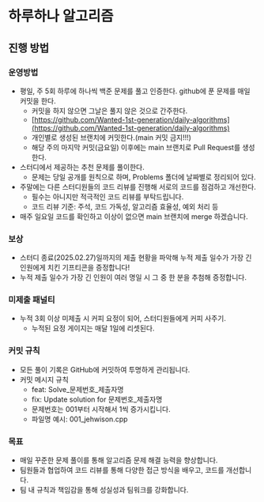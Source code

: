 # 하루하나 알고리즘

## 진행 방법

### 운영방법

- 평일, 주 5회 하루에 하나씩 백준 문제를 풀고 인증한다. github에 푼 문제를 매일 커밋을 한다.
    - 커밋을 하지 않으면 그날은 풀지 않은 것으로 간주한다.
    - [https://github.com/Wanted-1st-generation/daily-algorithms](https://github.com/Wanted-1st-generation/daily-algorithms)
    - 개인별로 생성된 브랜치에 커밋한다.(main 커밋 금지!!!)
    - 해당 주의 마지막 커밋(금요일) 이후에는 main 브랜치로 Pull Request를 생성한다.
- 스터디에서 제공하는 추천 문제를 풀이한다.
    - 문제는 당일 공개를 원칙으로 하며, Problems 폴더에 날짜별로 정리되어 있다.
- 주말에는 다른 스터디원들의 코드 리뷰를 진행해 서로의 코드를 점검하고 개선한다.
    - 필수는 아니지만 적극적인 코드 리뷰를 부탁드립니다.
    - 코드 리뷰 기준: 주석, 코드 가독성, 알고리즘 효율성, 예외 처리 등
- 매주 일요일 코드를 확인하고 이상이 없으면 main 브랜치에 merge 하겠습니다.

### 보상

- 스터디 종료(2025.02.27)일까지의 제출 현황을 파악해 누적 제출 일수가 가장 긴 인원에게 치킨 기프티콘을 증정합니다!
- 누적 제출 일수가 가장 긴 인원이 여러 명일 시 그 중 한 분을 추첨해 증정합니다.

### 미제출 패널티

- 누적 3회 이상 미제출 시 커피 요정이 되어, 스터디원들에게 커피 사주기.
    - 누적된 요정 게이지는 매달 1일에 리셋된다.

### 커밋 규칙

- 모든 풀이 기록은 GitHub에 커밋하여 투명하게 관리됩니다.
- 커밋 메시지 규칙
    - feat: Solve_문제번호_제출자명
    - fix: Update solution for 문제번호_제출자명
    - 문제번호는 001부터 시작해서 1씩 증가시킵니다.
    - 파일명 예시: 001_jehwison.cpp

### 목표

- 매일 꾸준한 문제 풀이를 통해 알고리즘 문제 해결 능력을 향상합니다.
- 팀원들과 협업하여 코드 리뷰를 통해 다양한 접근 방식을 배우고, 코드를 개선합니다.
- 팀 내 규칙과 책임감을 통해 성실성과 팀워크를 강화합니다.

